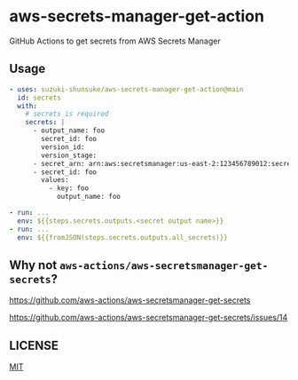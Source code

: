 # aws-secrets-manager-get-action

GitHub Actions to get secrets from AWS Secrets Manager

## Usage

```yaml
- uses: suzuki-shunsuke/aws-secrets-manager-get-action@main
  id: secrets
  with:
    # secrets is required
    secrets: |
      - output_name: foo
        secret_id: foo
        version_id: 
        version_stage: 
      - secret_arn: arn:aws:secretsmanager:us-east-2:123456789012:secret:test1-a1b2c3
      - secret_id: foo
        values:
          - key: foo
            output_name: foo

- run: ...
  env: ${{steps.secrets.outputs.<secret output name>}}
- run: ...
  env: ${{fromJSON(steps.secrets.outputs.all_secrets)}}
```

## Why not `aws-actions/aws-secretsmanager-get-secrets`?

https://github.com/aws-actions/aws-secretsmanager-get-secrets

https://github.com/aws-actions/aws-secretsmanager-get-secrets/issues/14

## LICENSE

[MIT](LICENSE)
